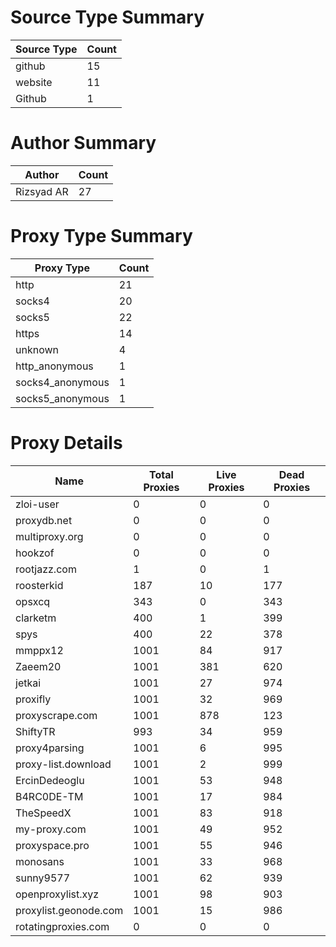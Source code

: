# Source Type Summary

| Source Type | Count |
|-------------|-------|
| github | 15 |
| website | 11 |
| Github | 1 |


# Author Summary

| Author | Count |
|--------|-------|
| Rizsyad AR | 27 |


# Proxy Type Summary

| Proxy Type | Count |
|------------|-------|
| http | 21 |
| socks4 | 20 |
| socks5 | 22 |
| https | 14 |
| unknown | 4 |
| http_anonymous | 1 |
| socks4_anonymous | 1 |
| socks5_anonymous | 1 |


# Proxy Details

| Name | Total Proxies | Live Proxies | Dead Proxies |
|------|---------------|--------------|---------------|
| zloi-user | 0 | 0 | 0 |
| proxydb.net | 0 | 0 | 0 |
| multiproxy.org | 0 | 0 | 0 |
| hookzof | 0 | 0 | 0 |
| rootjazz.com | 1 | 0 | 1 |
| roosterkid | 187 | 10 | 177 |
| opsxcq | 343 | 0 | 343 |
| clarketm | 400 | 1 | 399 |
| spys | 400 | 22 | 378 |
| mmppx12 | 1001 | 84 | 917 |
| Zaeem20 | 1001 | 381 | 620 |
| jetkai | 1001 | 27 | 974 |
| proxifly | 1001 | 32 | 969 |
| proxyscrape.com | 1001 | 878 | 123 |
| ShiftyTR | 993 | 34 | 959 |
| proxy4parsing | 1001 | 6 | 995 |
| proxy-list.download | 1001 | 2 | 999 |
| ErcinDedeoglu | 1001 | 53 | 948 |
| B4RC0DE-TM | 1001 | 17 | 984 |
| TheSpeedX | 1001 | 83 | 918 |
| my-proxy.com | 1001 | 49 | 952 |
| proxyspace.pro | 1001 | 55 | 946 |
| monosans | 1001 | 33 | 968 |
| sunny9577 | 1001 | 62 | 939 |
| openproxylist.xyz | 1001 | 98 | 903 |
| proxylist.geonode.com | 1001 | 15 | 986 |
| rotatingproxies.com | 0 | 0 | 0 |
